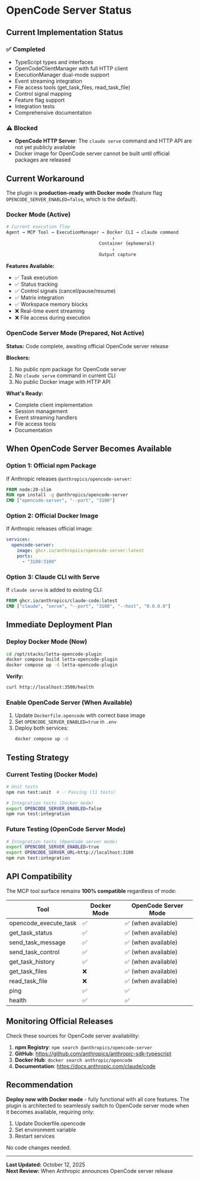 # OpenCode Server Status

## Current Implementation Status

### ✅ Completed
- TypeScript types and interfaces
- OpenCodeClientManager with full HTTP client
- ExecutionManager dual-mode support
- Event streaming integration
- File access tools (get_task_files, read_task_file)
- Control signal mapping
- Feature flag support
- Integration tests
- Comprehensive documentation

### ⚠️ Blocked
- **OpenCode HTTP Server**: The `claude serve` command and HTTP API are not yet publicly available
- Docker image for OpenCode server cannot be built until official packages are released

## Current Workaround

The plugin is **production-ready with Docker mode** (feature flag `OPENCODE_SERVER_ENABLED=false`, which is the default).

### Docker Mode (Active)
```bash
# Current execution flow
Agent → MCP Tool → ExecutionManager → Docker CLI → claude command
                                        ↓
                                   Container (ephemeral)
                                        ↓
                                   Output capture
```

**Features Available:**
- ✅ Task execution
- ✅ Status tracking
- ✅ Control signals (cancel/pause/resume)
- ✅ Matrix integration
- ✅ Workspace memory blocks
- ❌ Real-time event streaming
- ❌ File access during execution

### OpenCode Server Mode (Prepared, Not Active)

**Status:** Code complete, awaiting official OpenCode server release

**Blockers:**
1. No public npm package for OpenCode server
2. No `claude serve` command in current CLI
3. No public Docker image with HTTP API

**What's Ready:**
- Complete client implementation
- Session management
- Event streaming handlers
- File access tools
- Documentation

## When OpenCode Server Becomes Available

### Option 1: Official npm Package
If Anthropic releases `@anthropics/opencode-server`:

```dockerfile
FROM node:20-slim
RUN npm install -g @anthropics/opencode-server
CMD ["opencode-server", "--port", "3100"]
```

### Option 2: Official Docker Image
If Anthropic releases official image:

```yaml
services:
  opencode-server:
    image: ghcr.io/anthropics/opencode-server:latest
    ports:
      - "3100:3100"
```

### Option 3: Claude CLI with Serve
If `claude serve` is added to existing CLI:

```dockerfile
FROM ghcr.io/anthropics/claude-code:latest
CMD ["claude", "serve", "--port", "3100", "--host", "0.0.0.0"]
```

## Immediate Deployment Plan

### Deploy Docker Mode (Now)
```bash
cd /opt/stacks/letta-opencode-plugin
docker compose build letta-opencode-plugin
docker compose up -d letta-opencode-plugin
```

**Verify:**
```bash
curl http://localhost:3500/health
```

### Enable OpenCode Server (When Available)

1. Update `Dockerfile.opencode` with correct base image
2. Set `OPENCODE_SERVER_ENABLED=true` in `.env`
3. Deploy both services:
   ```bash
   docker compose up -d
   ```

## Testing Strategy

### Current Testing (Docker Mode)
```bash
# Unit tests
npm run test:unit  # ✅ Passing (11 tests)

# Integration tests (Docker mode)
export OPENCODE_SERVER_ENABLED=false
npm run test:integration
```

### Future Testing (OpenCode Server Mode)
```bash
# Integration tests (OpenCode server mode)
export OPENCODE_SERVER_ENABLED=true
export OPENCODE_SERVER_URL=http://localhost:3100
npm run test:integration
```

## API Compatibility

The MCP tool surface remains **100% compatible** regardless of mode:

| Tool | Docker Mode | OpenCode Server Mode |
|------|-------------|---------------------|
| opencode_execute_task | ✅ | ✅ (when available) |
| get_task_status | ✅ | ✅ (when available) |
| send_task_message | ✅ | ✅ (when available) |
| send_task_control | ✅ | ✅ (when available) |
| get_task_history | ✅ | ✅ (when available) |
| get_task_files | ❌ | ✅ (when available) |
| read_task_file | ❌ | ✅ (when available) |
| ping | ✅ | ✅ |
| health | ✅ | ✅ |

## Monitoring Official Releases

Check these sources for OpenCode server availability:

1. **npm Registry**: `npm search @anthropics/opencode-server`
2. **GitHub**: https://github.com/anthropics/anthropic-sdk-typescript
3. **Docker Hub**: `docker search anthropic/opencode`
4. **Documentation**: https://docs.anthropic.com/claude/code

## Recommendation

**Deploy now with Docker mode** - fully functional with all core features. The plugin is architected to seamlessly switch to OpenCode server mode when it becomes available, requiring only:

1. Update Dockerfile.opencode
2. Set environment variable
3. Restart services

No code changes needed.

---

**Last Updated:** October 12, 2025  
**Next Review:** When Anthropic announces OpenCode server release
